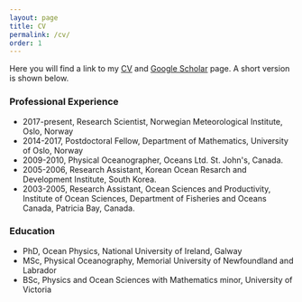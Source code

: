 ```yaml
---
layout: page
title: CV
permalink: /cv/
order: 1
---
```


Here you will find a link to my [CV](GJSutherland_CV.pdf) and [Google Scholar](https://scholar.google.no/citations?user=ChCG72gAAAAJ&hl=en) page. A short version is shown below.

### Professional Experience
* 2017-present,  Research Scientist, Norwegian Meteorological Institute, Oslo, Norway
* 2014-2017,  Postdoctoral Fellow, Department of Mathematics, University of Oslo, Norway 
* 2009-2010,  Physical Oceanographer, Oceans Ltd. St. John's, Canada. 
* 2005-2006,  Research Assistant, Korean Ocean Resarch and Development Institute, South Korea.
* 2003-2005, Research Assistant, Ocean Sciences and Productivity, Institute of Ocean Sciences, Department of Fisheries and Oceans Canada, Patricia Bay, Canada.

### Education
* PhD, Ocean Physics, National University of Ireland, Galway
* MSc, Physical Oceanography, Memorial University of Newfoundland and Labrador
* BSc, Physics and Ocean Sciences with Mathematics minor, University of Victoria


